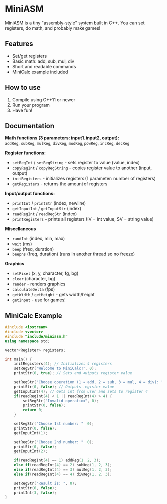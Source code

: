 # MiniASM

MiniASM is a tiny "assembly-style" system built in C++. You can set registers, do math, and probably make games!

## Features
- Set/get registers
- Basic math: add, sub, mul, div
- Short and readable commands
- MiniCalc example included

## How to use
1. Compile using C++11 or newer
2. Run your program
3. Have fun!

## Documentation

**Math functions (3 parameters: input1, input2, output):**  
`addReg`, `subReg`, `mulReg`, `divReg`, `modReg`, `powReg`, `incReg`, `decReg`

**Register functions:**  
- `setRegInt` / `setRegString` - sets register to value (value, index)  
- `copyRegInt` / `copyRegString` - copies register value to another (input, output)  
- `initRegisters` - initializes registers (1 parameter: number of registers)  
- `getRegisters` - returns the amount of registers  

**Input/output functions:**  
- `printInt` / `printStr` (index, newline)  
- `getInputInt` / `getInputStr` (index)  
- `readRegInt` / `readRegStr` (index)  
- `printRegisters` - prints all registers (IV = int value, SV = string value)

**Miscellaneous**
- `randInt` (index, min, max)
- `wait` (ms)
- `beep` (freq, duration)
- `beepns` (freq, duration) (runs in another thread so no freeze)

**Graphics**
- `setPixel` (x, y, character, fg, bg)
- `clear` (character, bg)
- `render` - renders graphics
- `calculateDelta` (fps)
- `getWidth` / `getHeight` - gets width/height
- `getInput` - use for games!

## MiniCalc Example

```cpp
#include <iostream>
#include <vector>
#include "include/miniasm.h"
using namespace std;

vector<Register> registers;

int main() {
    initRegisters(4); // Initializes 4 registers
    setRegStr("Welcome to MiniCalc!", 0);
    printStr(0, true); // Sets and outputs register value

    setRegStr("Choose operation (1 = add, 2 = sub, 3 = mul, 4 = div): ", 0);
    printStr(0, false); // Outputs register value
    getInputInt(4); // Gets int from user and sets to register 4
    if(readRegInt(4) < 1 || readRegInt(4) > 4) {
        setRegStr("Invalid operation", 0);
        printStr(0, false);
        return 0;
    }

    setRegStr("Choose 1st number: ", 0);
    printStr(0, false); 
    getInputInt(1); 

    setRegStr("Choose 2nd number: ", 0);
    printStr(0, false); 
    getInputInt(2); 

    if(readRegInt(4) == 1) addReg(1, 2, 3); 
    else if(readRegInt(4) == 2) subReg(1, 2, 3); 
    else if(readRegInt(4) == 3) mulReg(1, 2, 3); 
    else if(readRegInt(4) == 4) divReg(1, 2, 3);

    setRegStr("Result is: ", 0);
    printStr(0, false); 
    printInt(3, false); 
}